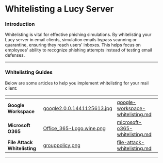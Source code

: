 # Whitelisting a Lucy Server

### Introduction

Whitelisting is vital for effective phishing simulations. By whitelisting your Lucy server in email clients, simulation emails bypass scanning or quarantine, ensuring they reach users' inboxes. This helps focus on employees' ability to recognize phishing attempts instead of testing email defenses.

***

### Whitelisting Guides

Below are some articles to help you implement whitelisting for your mail client:

<table data-view="cards"><thead><tr><th></th><th data-hidden data-card-cover data-type="files"></th><th data-hidden data-card-target data-type="content-ref"></th></tr></thead><tbody><tr><td><strong>Google Workspace</strong></td><td><a href="../../.gitbook/assets/google2.0.0.1441125613.jpg">google2.0.0.1441125613.jpg</a></td><td><a href="google-workspace-whitelisting.md">google-workspace-whitelisting.md</a></td></tr><tr><td><strong>Microsoft O365</strong></td><td><a href="../../.gitbook/assets/Office_365-Logo.wine.png">Office_365-Logo.wine.png</a></td><td><a href="microsoft-o365-whitelisting.md">microsoft-o365-whitelisting.md</a></td></tr><tr><td><strong>File Attack Whitelisting</strong></td><td><a href="../../.gitbook/assets/grouppolicy.png">grouppolicy.png</a></td><td><a href="file-attack-whitelisting.md">file-attack-whitelisting.md</a></td></tr></tbody></table>

***
